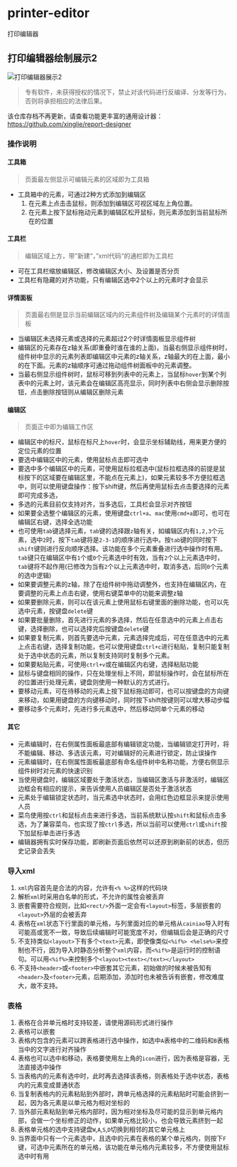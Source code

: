 # printer-editor
打印编辑器

## 打印编辑器绘制展示2
![打印编辑器展示2](http://printer.luhui.net/printer.jpg)


> 专有软件，未获得授权的情况下，禁止对该代码进行反编译、分发等行为，否则将承担相应的法律后果。

该仓库存档不再更新，请查看功能更丰富的通用设计器：https://github.com/xinglie/report-designer 

### 操作说明
####  工具箱
> 页面最左侧显示可编辑元素的区域即为工具箱
* 工具箱中的元素，可通过2种方式添加到编辑区
   1.  在元素上点击击鼠标，则添加到编辑区可视区域左上角位置。
   2. 在元素上按下鼠标拖动元素到编辑区松开鼠标，则元素添加到当前鼠标所在的位置

#### 工具栏
> 编辑区域上方，带”新建“，”xml代码“的通栏即为工具栏
* 可在工具栏缩放编辑区，修改编辑区大小、及设置是否分页
* 工具栏有隐藏的对齐功能，只有编辑区选中2个以上的元素时才会显示

#### 详情面板
> 页面最右侧是显示当前编辑区域内的元素组件树及编辑某个元素时的详情面板
* 当编辑区未选择元素或选择的元素超过2个时详情面板显示组件树
* 编辑区的元素存在z轴关系(即重叠时谁在谁的上面)，当最右侧显示组件树时，组件树中显示的元素列表即编辑区中元素的z轴关系，z轴最大的在上面，最小的在下面。元素的z轴顺序可通过拖动组件树面板中的元素调整。
* 当最右侧显示组件树时，鼠标可移到列表中的元素上，当鼠标`hover`到某个列表中的元素上时，该元素会在编辑区高亮显示，同时列表中右侧会显示删除按钮，点击删除按钮则从编辑区删除元素

#### 编辑区
> 页面正中即为编辑工作区
* 编辑区中的标尺，鼠标在标尺上`hover`时，会显示坐标辅助线，用来更方便的定位元素的位置
* 要选中编辑区中的元素，使用鼠标点击即可选中
* 要选中多个编辑区中的元素，可使用鼠标拉框选中(鼠标拉框选择的前提是鼠标按下的区域要在编辑区里，不能点在元素上)，如果元素较多不方便拉框选中，则可以使用键盘操作：按下shift键，然后再使用鼠标去点击要选择的元素即可完成多选，
* 多选的元素目前仅支持对齐，当多选后，工具栏会显示对齐按钮
* 如果要全选整个编辑区的元素，使用键盘`ctrl+a`、`mac`使用`cmd+a`即可，也可在编辑区右键，选择全选功能
* 也可使用`tab`键选择元素，`tab`键的选择跟`z`轴有关，如编辑区内有`1,2,3`个元素，选中`2`时，按下`tab`键将是`2-3-1`的顺序进行选中。按`tab`键的同时按下`shift`键则进行反向顺序选择。该功能在多个元素重叠进行选中操作时有用。`tab`键只在编辑区中有`1`个或`0`个元素选中时有效，当有`2`个以上元素选中时，`tab`键将不起作用(已修改为当有`2`个以上元素选中时，取消多选，后同`0`个元素的选中逻辑)
* 如果要调整元素的z轴，除了在组件树中拖动调整外，也支持在编辑区内，在要调整的元素上点击右键，使用右键菜单中的功能来调整z轴
* 如果要删除元素，则可以在该元素上使用鼠标右键里面的删除功能，也可以先选中元素，按键盘`delete`键
* 如果要批量删除，首先进行元素的多选择，然后在任意选中的元素上点击右键，选择删除，也可以选择完后按键盘`delete`键
* 如果要复制元素，则首先要选中元素，元素选择完成后，可在任意选中的元素上点击右键，选择复制功能，也可以使用键盘`ctrl+c`进行粘贴，复制只能复制处于选中状态的元素，所以复制支持同时复制多个元素。
* 如果要粘贴元素，可使用`ctrl+v`或在编辑区内右键，选择粘贴功能
* 鼠标与键盘相同的操作，只在处理坐标上不同，即鼠标操作时，会在鼠标所在的位置进行处理元素，键盘则使用一种默认的方式进行。
* 要移动元素，可在待移动的元素上按下鼠标拖动即可，也可以按键盘的方向键来移动，如果用键盘的方向键移动时，同时按下shift按键则可以增大移动步幅
* 要移动多个元素时，先进行多元素选中，然后移动同单个元素的移动

#### 其它
* 元素编辑时，在右侧属性面板最底部有编辑锁定功能，当编辑锁定打开时，将不能编辑、移动、多选该元素，可对编辑好的元素进行锁定，防止误操作
* 元素编辑时，在右侧属性面板最底部有命名组件树中名称功能，方便右侧显示组件树时对元素的快速识别
* 当使用键盘时，编辑区域要处于激活状态，当编辑区激活与非激活时，编辑区边框会有相应的提示，来告诉使用人员编辑区是否处于激活状态
* 元素处于编辑锁定状态时，当元素选中状态时，会用红色边框显示来提示使用人员
* 菜鸟使用按`ctrl`和鼠标点击来进行多选，当前系统默认按`shift`和鼠标点击多选，为了兼容菜鸟，也实现了按`ctrl`多选，所以当前可以使用`ctrl`或`shift`按下加鼠标单击进行多选
* 编辑器拥有实时保存功能，即刷新页面后依然可以还原到刷新前的状态，但历史记录会丢失


### 导入xml
1. `xml`内容首先是合法的内容，允许有`<% %>`这样的代码块
2. 解析`xml`时采用白名单的形式，不允许的属性会被丢弃
3. 嵌套需要符合规则，比如`<rect/>`外面一定会有`<layout>`标签，多层嵌套的`<layout>`外层的会被丢弃
4. 表格在`xml`状态下行里面的单元格，与列里面对应的单元格从`cainiao`导入时有可能高或宽不一致，导致后续编辑时可能宽度不对，但编辑后会是正确的尺寸
5. 不支持类似`<layout>`下有多个`<text>`元素，即使像类似`<%if%> <%else%>`来控制也不行，因为导入时静态分析整个`xml`内容，而`<%if%>`是运行时的控制语句。可以用`<%if%>`来控制多个`<layout><text></text></layout>`
6. 不支持`<header>`或`<footer>`中嵌套其它元素，初始做的时候未被告知有`<header>`及`<footer>`元素，后期添加，添加时也未被告诉有嵌套，修改难度大，故不支持。

### 表格
1. 表格在合并单元格时支持较差，请使用源码形式进行操作
2. 表格可以嵌套
3. 表格内包含的元素可以跨表格进行选中操作，如选中`A`表格中的二维码和`B`表格当中的文字进行对齐操作
4. 表格也可以选中和移动，表格要使用左上角的`icon`进行，因为表格是容器，无法直接选中操作
5. 当表格内的元素有选中时，此时再去选择该表格，则表格处于选中状态，表格内的元素变成普通状态
6. 当复制表格内的元素粘贴到外部时，跨单元格选择的元素粘贴时可能会挤到一起，因为各元素是以单元格为相对坐标的
7. 当外部元素粘贴到单元格内部时，因为相对坐标及尽可能的显示到单元格内部，会做一个坐标修正的动作，如果单元格比较小，也会导致元素挤到一起
8. 表格单元格的选中支持键盘`W`,`A`,`S`,`D`切换到相邻的其它单元格上
9. 当界面中只有一个元素选中，且选中的元素在表格的某个单元格内，则按下`F`键，可选中元素所在的单元格，该功能在单元格内元素较多，不方便使用鼠标选中时有用
